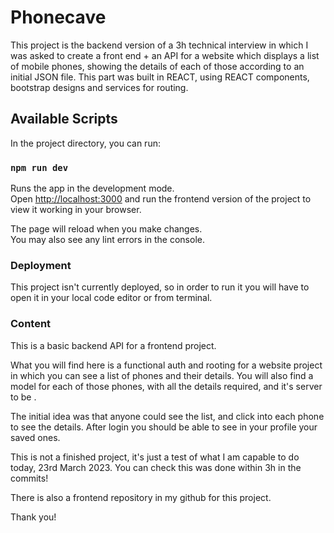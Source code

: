 # Phonecave

This project is the backend version of a 3h technical interview in which I was asked to create a front end + an API for a website which displays a list of mobile phones, showing the details of each of those according to an initial JSON file. This part was built in REACT, using REACT components, bootstrap designs and services for routing. 

## Available Scripts

In the project directory, you can run:

### `npm run dev`

Runs the app in the development mode.\
Open [http://localhost:3000](http://localhost:3000) and run the frontend version of the project to view it working in your browser.

The page will reload when you make changes.\
You may also see any lint errors in the console.

### Deployment

This project isn't currently deployed, so in order to run it you will have to open it in your local code editor or from terminal.

### Content
This is a basic backend API for a frontend project.

What you will find here is a functional auth and rooting for a website project in which you can see a list of phones and their details. 
You will also find a model for each of those phones, with all the details required, and it's server to be .

The initial idea was that anyone could see the list, and click into each phone to see the details.
After login you should be able to see in your profile your saved ones.

This is not a finished project, it's just a test of what I am capable to do today, 23rd March 2023. You can check this was done within 3h in the commits!

There is also a frontend repository in my github for this project.

Thank you!
